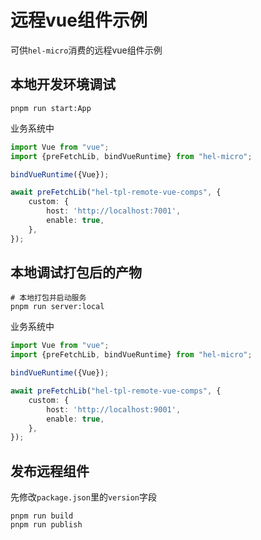 # 远程vue组件示例

可供`hel-micro`消费的远程vue组件示例

## 本地开发环境调试

```shell
pnpm run start:App
```

业务系统中

```ts
import Vue from "vue";
import {preFetchLib, bindVueRuntime} from "hel-micro";

bindVueRuntime({Vue});

await preFetchLib("hel-tpl-remote-vue-comps", {
    custom: {
        host: 'http://localhost:7001',
        enable: true,
    },
});
```

## 本地调试打包后的产物

```shell
# 本地打包并启动服务
pnpm run server:local
```

业务系统中

```ts
import Vue from "vue";
import {preFetchLib, bindVueRuntime} from "hel-micro";

bindVueRuntime({Vue});

await preFetchLib("hel-tpl-remote-vue-comps", {
    custom: {
        host: 'http://localhost:9001',
        enable: true,
    },
});
```

## 发布远程组件

先修改`package.json`里的`version`字段

```
pnpm run build
pnpm run publish
```
